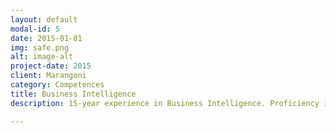 ```yaml
---
layout: default
modal-id: 5
date: 2015-01-01
img: safe.png
alt: image-alt
project-date: 2015
client: Marangoni
category: Competences
title: Business Intelligence
description: 15-year experience in Business Intelligence. Proficiency in SAP Business Objects and IBM Cognos. Knowledge of other reporting tools like Microstrategy and Microsoft SSRS

---
```

